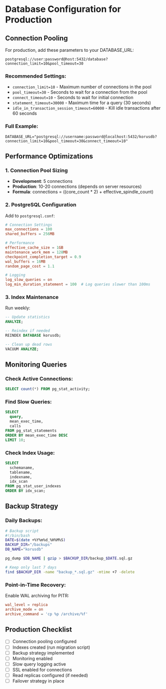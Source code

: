 # Database Configuration for Production

## Connection Pooling

For production, add these parameters to your DATABASE_URL:

```
postgresql://user:password@host:5432/database?connection_limit=10&pool_timeout=30
```

### Recommended Settings:

- `connection_limit=10` - Maximum number of connections in the pool
- `pool_timeout=30` - Seconds to wait for a connection from the pool
- `connect_timeout=10` - Seconds to wait for initial connection
- `statement_timeout=30000` - Maximum time for a query (30 seconds)
- `idle_in_transaction_session_timeout=60000` - Kill idle transactions after 60 seconds

### Full Example:

```
DATABASE_URL="postgresql://username:password@localhost:5432/korusdb?connection_limit=10&pool_timeout=30&connect_timeout=10"
```

## Performance Optimizations

### 1. Connection Pool Sizing

- **Development**: 5 connections
- **Production**: 10-20 connections (depends on server resources)
- **Formula**: connections = ((core_count * 2) + effective_spindle_count)

### 2. PostgreSQL Configuration

Add to `postgresql.conf`:

```conf
# Connection Settings
max_connections = 100
shared_buffers = 256MB

# Performance
effective_cache_size = 1GB
maintenance_work_mem = 128MB
checkpoint_completion_target = 0.9
wal_buffers = 16MB
random_page_cost = 1.1

# Logging
log_slow_queries = on
log_min_duration_statement = 100  # Log queries slower than 100ms
```

### 3. Index Maintenance

Run weekly:

```sql
-- Update statistics
ANALYZE;

-- Reindex if needed
REINDEX DATABASE korusdb;

-- Clean up dead rows
VACUUM ANALYZE;
```

## Monitoring Queries

### Check Active Connections:

```sql
SELECT count(*) FROM pg_stat_activity;
```

### Find Slow Queries:

```sql
SELECT 
  query,
  mean_exec_time,
  calls
FROM pg_stat_statements
ORDER BY mean_exec_time DESC
LIMIT 10;
```

### Check Index Usage:

```sql
SELECT 
  schemaname,
  tablename,
  indexname,
  idx_scan
FROM pg_stat_user_indexes
ORDER BY idx_scan;
```

## Backup Strategy

### Daily Backups:

```bash
# Backup script
#!/bin/bash
DATE=$(date +%Y%m%d_%H%M%S)
BACKUP_DIR="/backups"
DB_NAME="korusdb"

pg_dump $DB_NAME | gzip > $BACKUP_DIR/backup_$DATE.sql.gz

# Keep only last 7 days
find $BACKUP_DIR -name "backup_*.sql.gz" -mtime +7 -delete
```

### Point-in-Time Recovery:

Enable WAL archiving for PITR:

```conf
wal_level = replica
archive_mode = on
archive_command = 'cp %p /archive/%f'
```

## Production Checklist

- [ ] Connection pooling configured
- [ ] Indexes created (run migration script)
- [ ] Backup strategy implemented
- [ ] Monitoring enabled
- [ ] Slow query logging active
- [ ] SSL enabled for connections
- [ ] Read replicas configured (if needed)
- [ ] Failover strategy in place